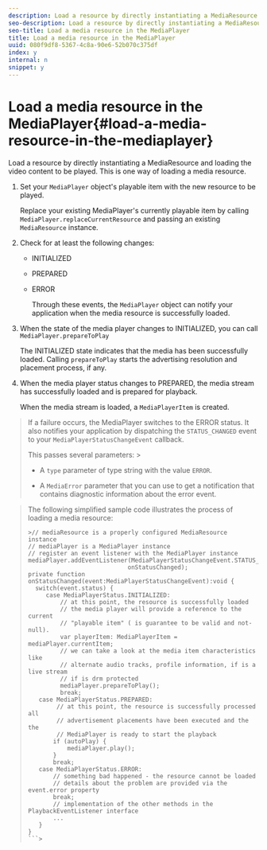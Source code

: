 ```yaml
---
description: Load a resource by directly instantiating a MediaResource and loading the video content to be played. This is one way of loading a media resource.
seo-description: Load a resource by directly instantiating a MediaResource and loading the video content to be played. This is one way of loading a media resource.
seo-title: Load a media resource in the MediaPlayer
title: Load a media resource in the MediaPlayer
uuid: 080f9df8-5367-4c8a-90e6-52b070c375df
index: y
internal: n
snippet: y
---
```


# Load a media resource in the MediaPlayer{#load-a-media-resource-in-the-mediaplayer}

Load a resource by directly instantiating a MediaResource and loading the video content to be played. This is one way of loading a media resource.

1. Set your `MediaPlayer` object's playable item with the new resource to be played.

   Replace your existing MediaPlayer's currently playable item by calling `MediaPlayer.replaceCurrentResource` and passing an existing `MediaResource` instance. 

1. Check for at least the following changes:

    * INITIALIZED 
    * PREPARED 
    * ERROR

       Through these events, the `MediaPlayer` object can notify your application when the media resource is successfully loaded. 
    
1. When the state of the media player changes to INITIALIZED, you can call `MediaPlayer.prepareToPlay`

   The INITIALIZED state indicates that the media has been successfully loaded. Calling `prepareToPlay` starts the advertising resolution and placement process, if any.
1. When the media player status changes to PREPARED, the media stream has successfully loaded and is prepared for playback.

   When the media stream is loaded, a `MediaPlayerItem` is created.
>If a failure occurs, the MediaPlayer switches to the ERROR status. It also notifies your application by dispatching the `STATUS_CHANGED` event to your `MediaPlayerStatusChangeEvent` callback. 
>
>This passes several parameters: >
>* A `type` parameter of type string with the value `ERROR`. 
>
>* A `MediaError` parameter that you can use to get a notification that contains diagnostic information about the error event. 
>

><a id="example_3774607C6F08473282CF0CB7F3D82373"></a>

>The following simplified sample code illustrates the process of loading a media resource: 
>
>```>
>>// mediaResource is a properly configured MediaResource instance 
>// mediaPlayer is a MediaPlayer instance 
>// register an event listener with the MediaPlayer instance 
>mediaPlayer.addEventListener(MediaPlayerStatusChangeEvent.STATUS_CHANGED,  
>                             onStatusChanged); 
>private function onStatusChanged(event:MediaPlayerStatusChangeEvent):void { 
>   switch(event.status) { 
>      case MediaPlayerStatus.INITIALIZED: 
>          // at this point, the resource is successfully loaded 
>          // the media player will provide a reference to the current 
>          // "playable item" ( is guarantee to be valid and not-null). 
>          var playerItem: MediaPlayerItem = mediaPlayer.currentItem; 
>          // we can take a look at the media item characteristics like 
>          // alternate audio tracks, profile information, if is a live stream 
>          // if is drm protected 
>          mediaPlayer.prepareToPlay(); 
>          break; 
>    case MediaPlayerStatus.PREPARED: 
>         // at this point, the resource is successfully processed all  
>         // advertisement placements have been executed and the the  
>         // MediaPlayer is ready to start the playback 
>        if (autoPlay) { 
>            mediaPlayer.play(); 
>        } 
>        break; 
>    case MediaPlayerStatus.ERROR: 
>        // something bad happened - the resource cannot be loaded 
>        // details about the problem are provided via the event.error property 
>        break; 
>        // implementation of the other methods in the PlaybackEventListener interface 
>        ... 
>    } 
>}
>```>
